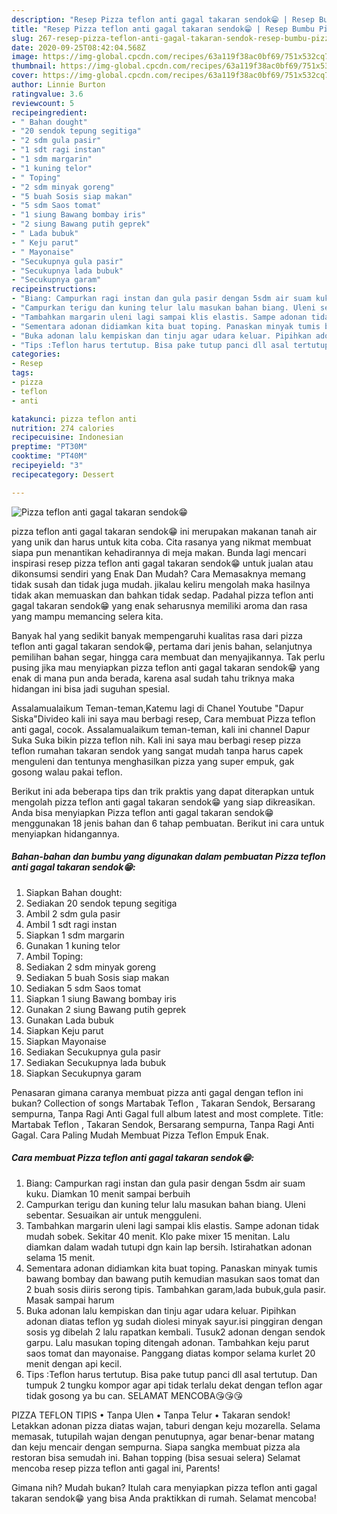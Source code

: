 ```yaml
---
description: "Resep Pizza teflon anti gagal takaran sendok😁 | Resep Bumbu Pizza teflon anti gagal takaran sendok😁 Yang Menggugah Selera"
title: "Resep Pizza teflon anti gagal takaran sendok😁 | Resep Bumbu Pizza teflon anti gagal takaran sendok😁 Yang Menggugah Selera"
slug: 267-resep-pizza-teflon-anti-gagal-takaran-sendok-resep-bumbu-pizza-teflon-anti-gagal-takaran-sendok-yang-menggugah-selera
date: 2020-09-25T08:42:04.568Z
image: https://img-global.cpcdn.com/recipes/63a119f38ac0bf69/751x532cq70/pizza-teflon-anti-gagal-takaran-sendok😁-foto-resep-utama.jpg
thumbnail: https://img-global.cpcdn.com/recipes/63a119f38ac0bf69/751x532cq70/pizza-teflon-anti-gagal-takaran-sendok😁-foto-resep-utama.jpg
cover: https://img-global.cpcdn.com/recipes/63a119f38ac0bf69/751x532cq70/pizza-teflon-anti-gagal-takaran-sendok😁-foto-resep-utama.jpg
author: Linnie Burton
ratingvalue: 3.6
reviewcount: 5
recipeingredient:
- " Bahan dought"
- "20 sendok tepung segitiga"
- "2 sdm gula pasir"
- "1 sdt ragi instan"
- "1 sdm margarin"
- "1 kuning telor"
- " Toping"
- "2 sdm minyak goreng"
- "5 buah Sosis siap makan"
- "5 sdm Saos tomat"
- "1 siung Bawang bombay iris"
- "2 siung Bawang putih geprek"
- " Lada bubuk"
- " Keju parut"
- " Mayonaise"
- "Secukupnya gula pasir"
- "Secukupnya lada bubuk"
- "Secukupnya garam"
recipeinstructions:
- "Biang: Campurkan ragi instan dan gula pasir dengan 5sdm air suam kuku. Diamkan 10 menit sampai berbuih"
- "Campurkan terigu dan kuning telur lalu masukan bahan biang. Uleni sebentar. Sesuaikan air untuk mengguleni."
- "Tambahkan margarin uleni lagi sampai klis elastis. Sampe adonan tidak mudah sobek. Sekitar 40 menit. Klo pake mixer 15 menitan. Lalu diamkan dalam wadah tutupi dgn kain lap bersih. Istirahatkan adonan selama 15 menit."
- "Sementara adonan didiamkan kita buat toping. Panaskan minyak tumis bawang bombay dan bawang putih kemudian masukan saos tomat dan 2 buah sosis diiris serong tipis. Tambahkan garam,lada bubuk,gula pasir. Masak sampai harum"
- "Buka adonan lalu kempiskan dan tinju agar udara keluar. Pipihkan adonan diatas teflon yg sudah diolesi minyak sayur.isi pinggiran dengan sosis yg dibelah 2 lalu rapatkan kembali. Tusuk2 adonan dengan sendok garpu. Lalu masukan toping ditengah adonan. Tambahkan keju parut saos tomat dan mayonaise. Panggang diatas kompor selama kurlet 20 menit dengan api kecil."
- "Tips :Teflon harus tertutup. Bisa pake tutup panci dll asal tertutup. Dan tumpuk 2 tungku kompor agar api tidak terlalu dekat dengan teflon agar tidak gosong ya bu can. SELAMAT MENCOBA😘😘😘"
categories:
- Resep
tags:
- pizza
- teflon
- anti

katakunci: pizza teflon anti 
nutrition: 274 calories
recipecuisine: Indonesian
preptime: "PT30M"
cooktime: "PT40M"
recipeyield: "3"
recipecategory: Dessert

---
```



![Pizza teflon anti gagal takaran sendok😁](https://img-global.cpcdn.com/recipes/63a119f38ac0bf69/751x532cq70/pizza-teflon-anti-gagal-takaran-sendok😁-foto-resep-utama.jpg)


pizza teflon anti gagal takaran sendok😁 ini merupakan makanan tanah air yang unik dan harus untuk kita coba. Cita rasanya yang nikmat membuat siapa pun menantikan kehadirannya di meja makan.
Bunda lagi mencari inspirasi resep pizza teflon anti gagal takaran sendok😁 untuk jualan atau dikonsumsi sendiri yang Enak Dan Mudah? Cara Memasaknya memang tidak susah dan tidak juga mudah. jikalau keliru mengolah maka hasilnya tidak akan memuaskan dan bahkan tidak sedap. Padahal pizza teflon anti gagal takaran sendok😁 yang enak seharusnya memiliki aroma dan rasa yang mampu memancing selera kita.

Banyak hal yang sedikit banyak mempengaruhi kualitas rasa dari pizza teflon anti gagal takaran sendok😁, pertama dari jenis bahan, selanjutnya pemilihan bahan segar, hingga cara membuat dan menyajikannya. Tak perlu pusing jika mau menyiapkan pizza teflon anti gagal takaran sendok😁 yang enak di mana pun anda berada, karena asal sudah tahu triknya maka hidangan ini bisa jadi suguhan spesial.

Assalamualaikum Teman-teman,Katemu lagi di Chanel Youtube &#34;Dapur Siska&#34;Divideo kali ini saya mau berbagi resep, Cara membuat Pizza teflon anti gagal, cocok. Assalamualaikum teman-teman, kali ini channel Dapur Suka Suka bikin pizza teflon nih. Kali ini saya mau berbagi resep pizza teflon rumahan takaran sendok yang sangat mudah tanpa harus capek menguleni dan tentunya menghasilkan pizza yang super empuk, gak gosong walau pakai teflon.


Berikut ini ada beberapa tips dan trik praktis yang dapat diterapkan untuk mengolah pizza teflon anti gagal takaran sendok😁 yang siap dikreasikan. Anda bisa menyiapkan Pizza teflon anti gagal takaran sendok😁 menggunakan 18 jenis bahan dan 6 tahap pembuatan. Berikut ini cara untuk menyiapkan hidangannya.

<!--inarticleads1-->

##### Bahan-bahan dan bumbu yang digunakan dalam pembuatan Pizza teflon anti gagal takaran sendok😁:

1. Siapkan  Bahan dought:
1. Sediakan 20 sendok tepung segitiga
1. Ambil 2 sdm gula pasir
1. Ambil 1 sdt ragi instan
1. Siapkan 1 sdm margarin
1. Gunakan 1 kuning telor
1. Ambil  Toping:
1. Sediakan 2 sdm minyak goreng
1. Sediakan 5 buah Sosis siap makan
1. Sediakan 5 sdm Saos tomat
1. Siapkan 1 siung Bawang bombay iris
1. Gunakan 2 siung Bawang putih geprek
1. Gunakan  Lada bubuk
1. Siapkan  Keju parut
1. Siapkan  Mayonaise
1. Sediakan Secukupnya gula pasir
1. Sediakan Secukupnya lada bubuk
1. Siapkan Secukupnya garam


Penasaran gimana caranya membuat pizza anti gagal dengan teflon ini bukan? Collection of songs Martabak Teflon , Takaran Sendok, Bersarang sempurna, Tanpa Ragi Anti Gagal full album latest and most complete. Title: Martabak Teflon , Takaran Sendok, Bersarang sempurna, Tanpa Ragi Anti Gagal. Cara Paling Mudah Membuat Pizza Teflon Empuk Enak. 

<!--inarticleads2-->

##### Cara membuat Pizza teflon anti gagal takaran sendok😁:

1. Biang: Campurkan ragi instan dan gula pasir dengan 5sdm air suam kuku. Diamkan 10 menit sampai berbuih
1. Campurkan terigu dan kuning telur lalu masukan bahan biang. Uleni sebentar. Sesuaikan air untuk mengguleni.
1. Tambahkan margarin uleni lagi sampai klis elastis. Sampe adonan tidak mudah sobek. Sekitar 40 menit. Klo pake mixer 15 menitan. Lalu diamkan dalam wadah tutupi dgn kain lap bersih. Istirahatkan adonan selama 15 menit.
1. Sementara adonan didiamkan kita buat toping. Panaskan minyak tumis bawang bombay dan bawang putih kemudian masukan saos tomat dan 2 buah sosis diiris serong tipis. Tambahkan garam,lada bubuk,gula pasir. Masak sampai harum
1. Buka adonan lalu kempiskan dan tinju agar udara keluar. Pipihkan adonan diatas teflon yg sudah diolesi minyak sayur.isi pinggiran dengan sosis yg dibelah 2 lalu rapatkan kembali. Tusuk2 adonan dengan sendok garpu. Lalu masukan toping ditengah adonan. Tambahkan keju parut saos tomat dan mayonaise. Panggang diatas kompor selama kurlet 20 menit dengan api kecil.
1. Tips :Teflon harus tertutup. Bisa pake tutup panci dll asal tertutup. Dan tumpuk 2 tungku kompor agar api tidak terlalu dekat dengan teflon agar tidak gosong ya bu can. SELAMAT MENCOBA😘😘😘


PIZZA TEFLON TIPIS • Tanpa Ulen • Tanpa Telur • Takaran sendok! Letakkan adonan pizza diatas wajan, taburi dengan keju mozarella. Selama memasak, tutupilah wajan dengan penutupnya, agar benar-benar matang dan keju mencair dengan sempurna. Siapa sangka membuat pizza ala restoran bisa semudah ini. Bahan topping (bisa sesuai selera) Selamat mencoba resep pizza teflon anti gagal ini, Parents! 

Gimana nih? Mudah bukan? Itulah cara menyiapkan pizza teflon anti gagal takaran sendok😁 yang bisa Anda praktikkan di rumah. Selamat mencoba!
